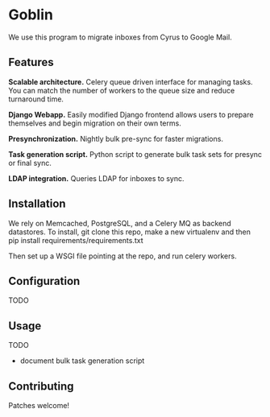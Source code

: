 # Goblin

We use this program to migrate inboxes from Cyrus to Google Mail.

## Features

**Scalable architecture.** Celery queue driven interface for managing tasks. You can match the number of workers to the 
queue size and reduce turnaround time.

**Django Webapp.** Easily modified Django frontend allows users to prepare themselves and begin migration on
their own terms.

**Presynchronization.** Nightly bulk pre-sync for faster migrations.

**Task generation script.** Python script to generate bulk task sets for presync or final sync.

**LDAP integration.** Queries LDAP for inboxes to sync.

## Installation

We rely on Memcached, PostgreSQL, and a Celery MQ as backend datastores. To install,
git clone this repo, make a new virtualenv and then pip install requirements/requirements.txt

Then set up a WSGI file pointing at the repo, and run celery workers.

## Configuration
TODO

## Usage

TODO
 - document bulk task generation script

## Contributing
Patches welcome!

